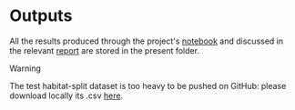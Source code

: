 # Outputs

All the results produced through the project's [notebook](../Project_analysis.ipynb) and discussed in the relevant [report](../Project_report.pdf) are stored in the present folder.

> [!WARNING]  
> The test habitat-split dataset is too heavy to be pushed on GitHub: please download locally its .csv [here](https://drive.google.com/drive/folders/1Ojkg_U0m5Kp5ZZtRLn5YiAnA9nsLqpN_?usp=sharing).